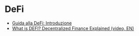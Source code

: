 # DeFi

- [Guida alla DeFi: Introduzione](https://medium.com/@terra_money_ita/guida-alla-defi-introduzione-5179b580c466)
- [What is DEFI? Decentralized Finance Explained (video, EN)](https://youtu.be/k9HYC0EJU6E)


